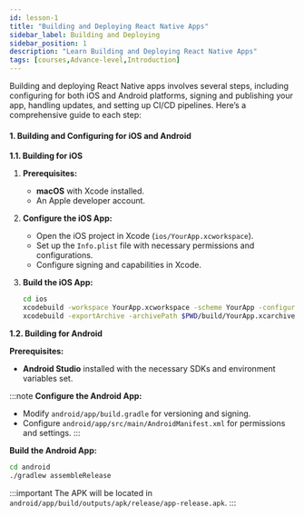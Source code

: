 ```yaml
---
id: lesson-1
title: "Building and Deploying React Native Apps"
sidebar_label: Building and Deploying
sidebar_position: 1
description: "Learn Building and Deploying React Native Apps"
tags: [courses,Advance-level,Introduction]
---  
```

  

Building and deploying React Native apps involves several steps, including configuring for both iOS and Android platforms, signing and publishing your app, handling updates, and setting up CI/CD pipelines. Here’s a comprehensive guide to each step:


#### 1. Building and Configuring for iOS and Android

**1.1. Building for iOS**

1. **Prerequisites:**
   - **macOS** with Xcode installed.
   - An Apple developer account.

2. **Configure the iOS App:**
   - Open the iOS project in Xcode (`ios/YourApp.xcworkspace`).
   - Set up the `Info.plist` file with necessary permissions and configurations.
   - Configure signing and capabilities in Xcode.

3. **Build the iOS App:**
   ```bash
   cd ios
   xcodebuild -workspace YourApp.xcworkspace -scheme YourApp -configuration Release -archivePath $PWD/build/YourApp.xcarchive archive
   xcodebuild -exportArchive -archivePath $PWD/build/YourApp.xcarchive -exportOptionsPlist YourApp/Info.plist -exportPath $PWD/build
   ```

**1.2. Building for Android**

 **Prerequisites:**
   - **Android Studio** installed with the necessary SDKs and environment variables set.

 :::note
 **Configure the Android App:**
   - Modify `android/app/build.gradle` for versioning and signing.
   - Configure `android/app/src/main/AndroidManifest.xml` for permissions and settings.
   :::

 **Build the Android App:**
   ```bash
   cd android
   ./gradlew assembleRelease
   ```
   :::important
   The APK will be located in `android/app/build/outputs/apk/release/app-release.apk`.
   :::

